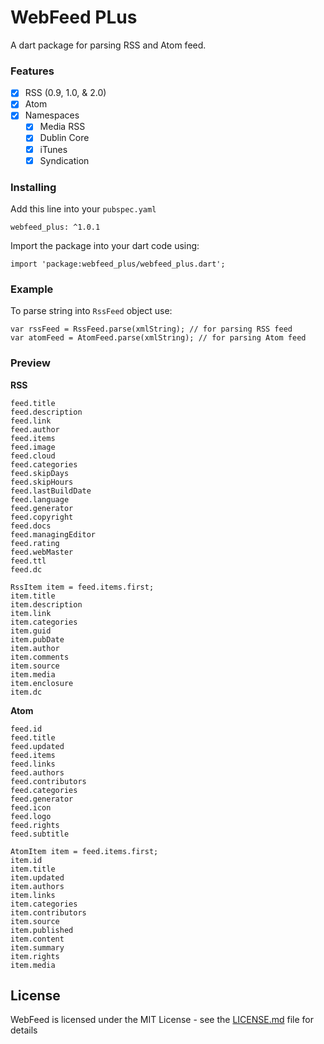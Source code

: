 # WebFeed PLus

A dart package for parsing RSS and Atom feed.

### Features

- [x] RSS (0.9, 1.0, & 2.0)
- [x] Atom
- [x] Namespaces
    - [x] Media RSS
    - [x] Dublin Core
    - [x] iTunes
    - [x] Syndication

### Installing

Add this line into your `pubspec.yaml`
```
webfeed_plus: ^1.0.1
```

Import the package into your dart code using:
```
import 'package:webfeed_plus/webfeed_plus.dart';
```

### Example

To parse string into `RssFeed` object use:
```
var rssFeed = RssFeed.parse(xmlString); // for parsing RSS feed
var atomFeed = AtomFeed.parse(xmlString); // for parsing Atom feed
```

### Preview

**RSS**
```
feed.title
feed.description
feed.link
feed.author
feed.items
feed.image
feed.cloud
feed.categories
feed.skipDays
feed.skipHours
feed.lastBuildDate
feed.language
feed.generator
feed.copyright
feed.docs
feed.managingEditor
feed.rating
feed.webMaster
feed.ttl
feed.dc

RssItem item = feed.items.first;
item.title
item.description
item.link
item.categories
item.guid
item.pubDate
item.author
item.comments
item.source
item.media
item.enclosure
item.dc
```

**Atom**
```
feed.id
feed.title
feed.updated
feed.items
feed.links
feed.authors
feed.contributors
feed.categories
feed.generator
feed.icon
feed.logo
feed.rights
feed.subtitle

AtomItem item = feed.items.first;
item.id
item.title
item.updated
item.authors
item.links
item.categories
item.contributors
item.source
item.published
item.content
item.summary
item.rights
item.media
```

## License

WebFeed is licensed under the MIT License - see the [LICENSE.md](LICENSE.md) file for details
